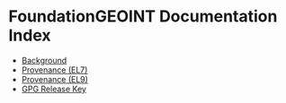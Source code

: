 # FoundationGEOINT Documentation Index

* [Background](./background.md)
* [Provenance (EL7)](./provenance.el7.md)
* [Provenance (EL9)](./provenance.el9.md)
* [GPG Release Key](./geoint-gpg.md)
